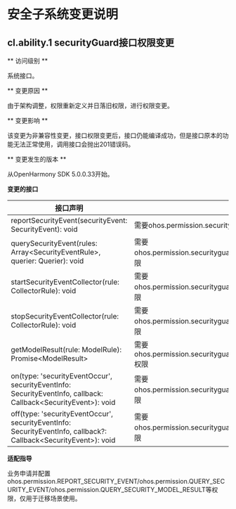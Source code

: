# 安全子系统变更说明

## cl.ability.1 securityGuard接口权限变更

** 访问级别 **

系统接口。

** 变更原因 **

由于架构调整，权限重新定义并日落旧权限，进行权限变更。

** 变更影响 **

该变更为非兼容性变更，接口权限变更后，接口仍能编译成功，但是接口原本的功能无法正常使用，调用接口会抛出201错误码。

** 变更发生的版本 **

从OpenHarmony SDK 5.0.0.33开始。

**变更的接口**

| 接口声明 | 变更前 | 变更后 |
| ------- | ----- | ------ |
| reportSecurityEvent(securityEvent: SecurityEvent): void | 需要ohos.permission.securityguard.REPORT_SECURITY_INFO权限 | 需要ohos.permission.REPORT_SECURITY_EVENT权限 |
| querySecurityEvent(rules: Array&lt;SecurityEventRule&gt;, querier: Querier): void | 需要ohos.permission.securityguard.REQUEST_SECURITY_EVENT_INFO权限 | 需要ohos.permission.QUERY_SECURITY_EVENT权限 |
| startSecurityEventCollector(rule: CollectorRule): void | 需要ohos.permission.securityguard.REQUEST_SECURITY_EVENT_INFO权限 | 需要ohos.permission.QUERY_SECURITY_EVENT权限 |
| stopSecurityEventCollector(rule: CollectorRule): void | 需要ohos.permission.securityguard.REQUEST_SECURITY_EVENT_INFO权限 | 需要ohos.permission.QUERY_SECURITY_EVENT权限 |
| getModelResult(rule: ModelRule): Promise&lt;ModelResult&gt; | 需要ohos.permission.securityguard.REQUEST_SECURITY_MODEL_RESULT权限 | 需要ohos.permission.QUERY_SECURITY_MODEL_RESULT权限 |
| on(type: 'securityEventOccur', securityEventInfo: SecurityEventInfo, callback: Callback&lt;SecurityEvent&gt;): void | 需要ohos.permission.securityguard.REQUEST_SECURITY_EVENT_INFO权限 | 需要ohos.permission.QUERY_SECURITY_EVENT权限 |
| off(type: 'securityEventOccur', securityEventInfo: SecurityEventInfo, callback?: Callback&lt;SecurityEvent&gt;): void | 需要ohos.permission.securityguard.REQUEST_SECURITY_EVENT_INFO权限 | 需要ohos.permission.QUERY_SECURITY_EVENT权限 |

**适配指导**

业务申请并配置ohos.permission.REPORT_SECURITY_EVENT/ohos.permission.QUERY_SECURITY_EVENT/ohos.permission.QUERY_SECURITY_MODEL_RESULT等权限，仅用于迁移场景使用。